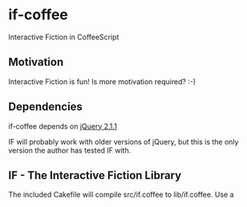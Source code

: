 # if-coffee
Interactive Fiction in CoffeeScript

## Motivation
Interactive Fiction is fun! Is more motivation required? :-)

## Dependencies
if-coffee depends on [jQuery 2.1.1](http://code.jquery.com/jquery-2.1.1.min.js)

IF will probably work with older versions of jQuery, but this is the only
version the author has tested IF with.

## IF - The Interactive Fiction Library
The included Cakefile will compile src/if.coffee to lib/if.coffee.
Use a <script> tag to include lib/if.coffee in your project, to
make use of the Interactive Fiction library.

### window.IF
The top level object, representing an instance of Interactive Fiction.

#### IF.title( string )
Set the title of the Interactive Fiction. Also updates the <title> tag
in the DOM, thereby setting the title in the browser.

    IF.title 'Attack of the IF Authors from Outer Space'

## License
if-coffee
Copyright 2014 Patrick Meade

This program is free software: you can redistribute it and/or modify
it under the terms of the GNU Affero General Public License as published by
the Free Software Foundation, either version 3 of the License, or
(at your option) any later version.

This program is distributed in the hope that it will be useful,
but WITHOUT ANY WARRANTY; without even the implied warranty of
MERCHANTABILITY or FITNESS FOR A PARTICULAR PURPOSE.  See the
GNU Affero General Public License for more details.

You should have received a copy of the GNU Affero General Public License
along with this program.  If not, see <http://www.gnu.org/licenses/>.
